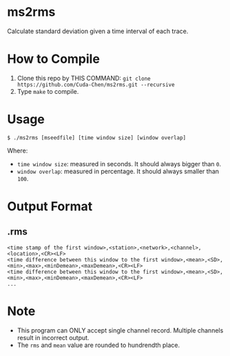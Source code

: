# ms2rms
Calculate standard deviation given a time interval of each trace.

# How to Compile
1. Clone this repo by THIS COMMAND: `git clone https://github.com/Cuda-Chen/ms2rms.git --recursive`
2. Type `make` to compile.

# Usage
```
$ ./ms2rms [mseedfile] [time window size] [window overlap]
```
Where:
- `time window size`: measured in seconds. It should always bigger than `0`.
- `window overlap`: measured in percentage. It should always smaller than `100`.

# Output Format
## .rms
```
<time stamp of the first window>,<station>,<network>,<channel>,<location>,<CR><LF>
<time difference between this window to the first window>,<mean>,<SD>,<min>,<max>,<minDemean>,<maxDemean>,<CR><LF>
<time difference between this window to the first window>,<mean>,<SD>,<min>,<max>,<minDemean>,<maxDemean>,<CR><LF>
...
```

# Note
- This program can ONLY accept single channel record.
Multiple channels result in incorrect output.
- The `rms` and `mean` value are rounded to hundrendth place.
